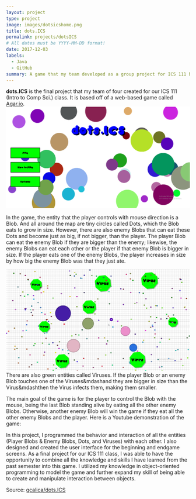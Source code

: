 ```yaml
---
layout: project
type: project
image: images/dotsicshome.png
title: dots.ICS
permalink: projects/dotsICS
# All dates must be YYYY-MM-DD format!
date: 2017-12-03
labels:
  - Java
  - GitHub
summary: A game that my team developed as a group project for ICS 111 based off of a popular web-based game called Agar.io
---
```


<b>dots.ICS</b> is the final project that my team of four created for our ICS 111 (Intro to Comp Sci.) class. It is based off of a web-based game called [Agar.io](http://agar.io/). 
<img class="ui medium right floated rounded image" src="../images/dotsicsmenu.png">

In the game, the entity that the player controls with mouse direction is a Blob. And all around the map are tiny circles called Dots, which the Blob eats to grow in size. However, there are also enemy Blobs that can eat these Dots and become just as big, if not bigger, than the player. The player Blob can eat the enemy Blob if they are bigger than the enemy; likewise, the enemy Blobs can eat each other or the player if that enemy Blob is bigger in size. If the player eats one of the enemy Blobs, the player increases in size by how big the enemy Blob was that they just ate. 

<img class="ui medium right floated rounded image" src="../images/dotsicsgame.png">
There are also green entities called Viruses. If the player Blob or an enemy Blob touches one of the Viruses&mdashand they are bigger in size than the Virus&mdashthen the Virus infects them, making them smaller.

The main goal of the game is for the player to control the Blob with the mouse, being the last Blob standing alive by eating all the other enemy Blobs. Otherwise, another enemy Blob will win the game if they eat all the other enemy Blobs and the player. Here is a Youtube demonstration of the game: <div class="ui embed" data-source="youtube" data-id="7lx8PrkpHqQ" ></div>

In this project, I programmed the behavior and interaction of all the entities (Player Blobs & Enemy Blobs, Dots, and Viruses) with each other. I also designed and created the user interface for the beginning and endgame screens. As a final project for our ICS 111 class, I was able to have the opportunity to combine all the knowledge and skills I have learned from the past semester into this game. I utilized my knowledge in object-oriented programming to model the game and further expand my skill of being able to create and manipulate interaction between objects. 
 
Source: <a href="https://github.com/gcalica/dots.ICS"><i class="large github icon"></i>gcalica/dots.ICS</a>
